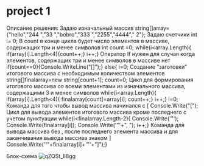 # project 1
Описание решения:
Задаю изначальный массив
string[]array={"hello","244 ","33  ","bobro","333 ","2255","4444","   2"};
Задаю счетчики
int i= 0;
В count в конце цикла будет число элементов в массиве, содержащих три и менее символов
int count =0;
while(i<array.Length){
    if(array[i].Length<4){count++;}
    i++;}
Оператор If нужен для случая когда элементов, содержащих три и менее символов в массиве нет
if(count==0){Console.WriteLine("[]");}
else{
i=0;
Создание “заготовки” итогового массива с необходимым количеством элементов
string[]finalarray=new string[count+1];
count=0;
Цикл для формирования итогового массива
 со всеми элементами из изначального массива, содержащими 3 и менее символов
while(i<array.Length){
    if(array[i].Length<4){
        finalarray[count]=array[i];
        count++;}
    i++;}
i=0;
Команда для того чтобы вывод массива начинался с [
Console.Write("[");
Цикл для вывода элементов итогового массива кроме последнего с учетом пунктуации
while(i<finalarray.Length-2){
    Console.Write('"');
    Console.Write(finalarray[i]);
    Console.Write('"'+", ");
    i++;}
Команда для вывода массива без , после последнего элемента массива и для заканчивания вывода массива знаком ]
Console.Write('"'+finalarray[i]+'"'+"]");}

Блок-схема
![qZQSt_lI8gg](https://github.com/AlexandrMyasoedov/project1/assets/147836108/9a36ec12-5bc8-4b6b-bbee-1730980a3e58)

